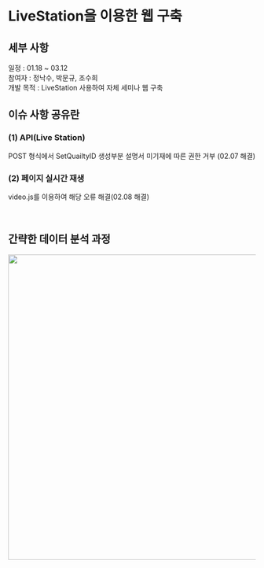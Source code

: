# LiveStation을 이용한 웹 구축

## 세부 사항
일정 : 01.18 ~ 03.12<br>
참여자 : 정낙수, 박문규, 조수희 <br>
개발 목적 : LiveStation 사용하여 자체 세미나 웹 구축  <br>



## 이슈 사항 공유란 

### (1) API(Live Station) 
POST 형식에서 SetQuailtyID 생성부분 설명서 미기재에 따른 권한 거부 (02.07 해결)<br>
### (2) 페이지 실시간 재생 <br> 
video.js를 이용하여 해당 오류 해결(02.08 해결)

<br>


## 간략한 데이터 분석 과정
<img width="621" src="https:https://github.com/park-moonkyu/livestaton/blob/main/live_station.png">

<br><br>
==================================================

